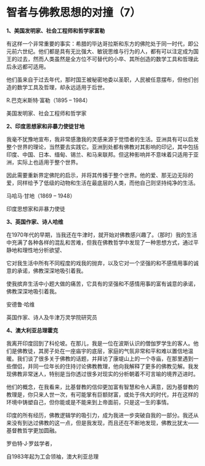 # 智者与佛教思想的对撞（7）

 **1、美国发明家、社会工程师和哲学家富勒**

有这样一个非常重要的事实：希腊的毕达哥拉斯和东方的佛陀处于同一时代，即公元前六世纪。他们都是具有无比强大、敏锐思维与行为的人，都有可以注定成为国王的过去，然而人类虽然是全方位不可替代的小卒、其所创造的数学工具和哲理此后永远都可适用。

他们虽来自于过去年代，那时国王被秘密地委以圣职，人民被任意摆布，但他们创造的数学工具及哲理，却永远适用于后世。

R.巴克米斯特·富勒（1895 – 1984）

美国发明家、社会工程师和哲学家

 **2、印度思想家和非暴力使徒甘地**

我毫不犹豫地宣布，我非常感激我的灵感来源于觉悟者的生活。亚洲具有可以启发整个世界的理论，当然要去实践它。亚洲到处都有佛教对其影响的印记，其中包括印度、中国、日本、缅甸、锡兰、和马来联邦。但这种影响并不意味着只适用于亚洲，实际上也适用于整个世界。

因此需要重新界定佛陀的启示，并将其传播于整个世界。他的爱、那无边无际的爱，同样给予了低级的动物和生活在最底层的人类，而他自己则坚持纯净的生活。

马哈马·甘地（1869 – 1948）

印度思想家和非暴力使徒

 **3、英国作家、诗人哈维**

在1970年代的早期，当我还在牛津时，就开始对佛教感兴趣了。（那时）我的生活中充满了各种各样的混乱和苦难，但我在佛教哲学中发现了一种思想方式，通过平静地和理性地分析欲望、

它对我生活中所有不同程度的戏我的抛弃，以及它对一个坚强的和不感情用事的诚意的承诺，佛教深深地吸引着我。

使我摈弃生活中小题大做的痛苦，它具有的坚强和不感情用事的富有诚意的承诺，佛教深深地吸引着我。

安德鲁·哈维

英国作家、诗人及牛津万灵学院研究员

 **4、澳大利亚总理霍克**

我离开印度回到了科伦坡。在那儿，我是一位在波斯认识的僧伽罗学生的客人。他们是佛教徒，其房子处在一座庙宇的底层，家庭的气氛非常和平和难以置信地温暖。我们谈了很多关于佛教的话题，并拜访了康堤山上的一个寺庙，在那里遇到一些僧侣，并同一位年长的住持讨论佛教教理，他向我解释了更多的佛教见解。我发现佛教非常迷人，特别是当你透过很多对现实的分析朝着不可言喻的境界迈进时。

他们的概念，在我看来，比基督教的信仰更加富有智慧和令人满意，因为基督教的教理是，你只来人世一次，有可能掌有巨额财富，或处于伟大的时代，并在这样的环境中铸塑自己，但你能或是不能来到上帝面前，只是这一生的事情。

印度的所有经历，佛教逻辑学的吸引力，成为我进一步突破自我的一部分。我还从来没有到达过佛教的这一点，但是我发现，而且还在不断地发现，佛教比犹太——基督教哲学更加圆融。

罗伯特·J·罗兹学者，

自1983年起为工会领袖，澳大利亚总理

